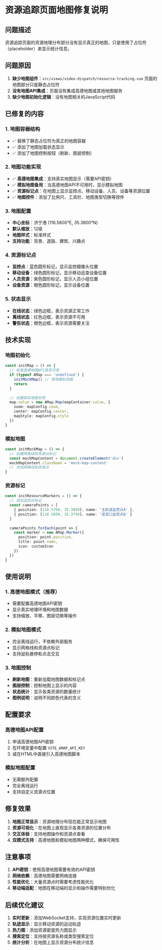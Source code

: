 # 资源追踪页面地图修复说明

## 问题描述
资源追踪页面的资源地理分布部分没有显示真正的地图，只是使用了占位符（placeholder）来显示统计信息。

## 问题原因
1. **缺少地图组件**：`src/views/video-dispatch/resource-tracking.vue` 页面的地图部分只是静态占位符
2. **没有地图API集成**：页面没有集成高德地图或其他地图服务
3. **缺少地图初始化逻辑**：没有地图相关的JavaScript代码

## 已修复的内容

### 1. 地图容器结构
- ✅ 替换了静态占位符为真正的地图容器
- ✅ 添加了地图加载状态显示
- ✅ 添加了地图控制按钮（刷新、图层控制）

### 2. 地图功能实现
- ✅ **高德地图集成**：支持真实地图显示（需要API密钥）
- ✅ **模拟地图备用**：当高德地图API不可用时，显示模拟地图
- ✅ **资源标记点**：在地图上显示监控点、移动设备、人员、设备等资源位置
- ✅ **地图控件**：添加了比例尺、工具栏、地图类型切换等控件

### 3. 地图配置
- **中心坐标**：济宁港 (116.5800°E, 35.3800°N)
- **默认缩放**：12级
- **地图样式**：标准样式
- **支持功能**：背景、道路、建筑、兴趣点

### 4. 资源标记点
- **监控点**：蓝色圆形标记，显示监控摄像头位置
- **移动设备**：绿色圆形标记，显示移动巡查设备位置
- **人员资源**：紫色圆形标记，显示人员小组位置
- **设备资源**：橙色圆形标记，显示设备位置

### 5. 状态显示
- **在线状态**：绿色边框，表示资源正常工作
- **离线状态**：红色边框，表示资源不可用
- **警告状态**：橙色边框，表示资源需要关注

## 技术实现

### 地图初始化
```typescript
const initMap = () => {
  // 检查高德地图API是否可用
  if (typeof AMap === 'undefined') {
    initMockMap() // 使用模拟地图
    return
  }
  
  // 创建真实地图实例
  map.value = new AMap.Map(mapContainer.value, {
    zoom: mapConfig.zoom,
    center: mapConfig.center,
    mapStyle: mapConfig.style
  })
}
```

### 模拟地图
```typescript
const initMockMap = () => {
  // 创建网格线和资源点标记
  const mockMapContent = document.createElement('div')
  mockMapContent.className = 'mock-map-content'
  // 添加网格线和资源点
}
```

### 资源标记
```typescript
const initResourceMarkers = () => {
  // 添加监控点标记
  const cameraPoints = [
    { position: [116.5750, 35.3850], name: '主航道监控点A' },
    { position: [116.5850, 35.3750], name: '吴淞口监控点B' }
  ]
  
  cameraPoints.forEach(point => {
    const marker = new AMap.Marker({
      position: point.position,
      title: point.name,
      icon: customIcon
    })
  })
}
```

## 使用说明

### 1. 高德地图模式（推荐）
- 需要配置高德地图API密钥
- 显示真实地理环境和地图数据
- 支持缩放、平移、图层切换等操作

### 2. 模拟地图模式
- 完全离线运行，不依赖外部服务
- 显示网格线和资源点标记
- 支持鼠标悬停和点击交互

### 3. 地图控制
- **刷新地图**：重新加载地图数据和标记点
- **图层控制**：控制地图上显示的内容
- **状态统计**：显示各类资源的数量统计
- **图例说明**：说明不同颜色代表的含义

## 配置要求

### 高德地图API配置
1. 申请高德地图API密钥
2. 在环境变量中配置 `VITE_AMAP_API_KEY`
3. 或在HTML中直接引入高德地图脚本

### 模拟地图配置
- 无需额外配置
- 完全离线运行
- 支持自定义资源点位置

## 修复效果
1. **地图正常显示**：资源地理分布现在能正常显示地图
2. **资源可视化**：在地图上直观显示各类资源的位置分布
3. **交互体验**：支持地图操作和资源点查看
4. **双模式支持**：高德地图和模拟地图两种模式，确保可用性

## 注意事项
1. **API密钥**：使用高德地图需要有效的API密钥
2. **网络依赖**：高德地图需要网络连接
3. **性能优化**：大量资源点时需要考虑性能优化
4. **移动端适配**：地图在移动端的显示和操作需要特别优化

## 后续优化建议
1. **实时更新**：添加WebSocket支持，实现资源位置实时更新
2. **轨迹显示**：显示移动资源的运动轨迹
3. **热力图**：添加资源密度热力图显示
4. **搜索定位**：支持按资源名称或类型搜索定位
5. **统计分析**：在地图上显示资源分布统计信息

